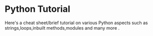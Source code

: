 # Python Tutorial
 Here's a cheat sheet/brief tutorial on various Python aspects such as strings,loops,inbuilt methods,modules and  many more .
